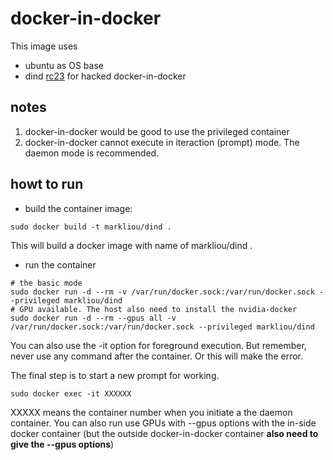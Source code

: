 docker-in-docker
===
This image uses  
* ubuntu as OS base
* dind [rc23](!https://github.com/docker-library/docker/blob/7a7c807686f54b67646bc75d2c81a68f9a906dbd/23.0-rc/dind/Dockerfile) for hacked docker-in-docker

## notes
1. docker-in-docker would be good to use the privileged container
2. docker-in-docker cannot execute in iteraction (prompt) mode. The daemon mode is recommended. 

## howt to run
* build the container image:
```
sudo docker build -t markliou/dind .
```
This will build a docker image with name of markliou/dind .
* run the container
```
# the basic mode
sudo docker run -d --rm -v /var/run/docker.sock:/var/run/docker.sock --privileged markliou/dind 
# GPU available. The host also need to install the nvidia-docker
sudo docker run -d --rm --gpus all -v /var/run/docker.sock:/var/run/docker.sock --privileged markliou/dind
```
You can also use the -it option for foreground execution. But remember, never use any command after the container. Or this will make the error. 

The final step is to start a new prompt for working.
```
sudo docker exec -it XXXXXX
```
XXXXX means the container number when you initiate a the daemon container. 
You can also run use GPUs with --gpus options with the in-side docker container (but the outside docker-in-docker container **also need to give the --gpus options**)

